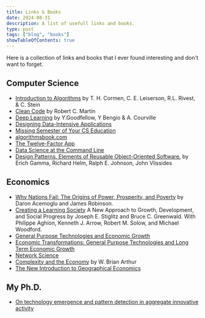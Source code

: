 ```yaml
---
title: Links & Books
date: 2024-08-31
description: A list of usefull links and books.
type: post
tags: ["blog", "books"]
showTableOfContents: true
---
```


Here is a collection of links and books that I ever found interesting and don't want to forget.

## Computer Science

- [Introduction to Algorithms](https://en.wikipedia.org/wiki/Introduction_to_Algorithms) by T. H. Cormen, C. E. Leiserson, R.L. Rivest, & C. Stein
- [Clean Code](https://www.oreilly.com/library/view/clean-code-a/9780136083238/) by Robert C. Martin
- [Deep Learning](https://www.deeplearningbook.org/) by Y.Goodfellow, Y Bengio & A. Courville
- [Designing Data-Intensive Applications](https://www.oreilly.com/library/view/designing-data-intensive-applications/9781491903063/)
- [Missing Semester of Your CS Education](https://missing.csail.mit.edu/)
- [algorithmsbook.com](https://algorithmsbook.com/)
- [The Twelve-Factor App](https://12factor.net/)
- [Data Science at the Command Line](https://www.datascienceatthecommandline.com/)
- [Design Patterns. Elements of Reusable Object-Oriented Software.](https://www.amazon.de/Patterns-Elements-Reusable-Object-Oriented-Software/dp/0201633612) by  Erich Gamma, Richard Helm, Ralph E. Johnson, John Vlissides

## Economics

- [Why Nations Fail: The Origins of Power, Prosperity, and Poverty](https://en.wikipedia.org/wiki/Why_Nations_Fail) by Daron Acemoglu and James Robinson.
- [Creating a Learning Society](http://cup.columbia.edu/book/creating-a-learning-society/9780231152143) A New Approach to Growth, Development, and Social Progress by Joseph E. Stiglitz and Bruce C. Greenwald. With Philippe Aghion, Kenneth J. Arrow, Robert M. Solow, and Michael Woodford.
- [General Purpose Technologies and Economic Growth](https://mitpress.mit.edu/books/general-purpose-technologies-and-economic-growth) 
- [Economic Transformations: General Purpose Technologies and Long Term Economic Growth](https://www.amazon.de/dp/B004MKLUEY/ref=cm_sw_em_r_mt_dp_U_r8kgDbB2KYWCP)
- [Network Science](http://networksciencebook.com/)
- [Complexity and the Economy](https://science.sciencemag.org/content/284/5411/107) by W. Brian Arthur
- [The New Introduction to Geographical Economics](https://www.cambridge.org/core/books/new-introduction-to-geographical-economics/FEE650456981257B99BA78CA21B11405)

## My Ph.D.

- [On technology emergence and pattern detection in aggregate innovative activity](https://publikationen.bibliothek.kit.edu/1000084152)

